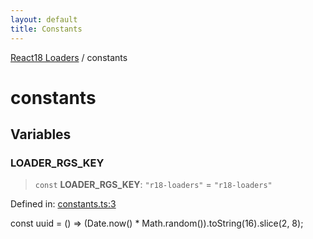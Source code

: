 ```yaml
---
layout: default
title: Constants
---
```


[React18 Loaders](modules.md) / constants

# constants

## Variables

### LOADER_RGS_KEY

> `const` **LOADER_RGS_KEY**: `"r18-loaders"` = `"r18-loaders"`

Defined in: [constants.ts:3](https://github.com/react18-tools/turborepo-template/blob/ffafbfe4161bc7437e2bb0fd5ea796c2ca7be5ab/lib/src/constants.ts#L3)

const uuid = () =\> (Date.now() \* Math.random()).toString(16).slice(2, 8);
